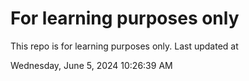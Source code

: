 # For learning purposes only
This repo is for learning purposes only.
Last updated at

Wednesday, June 5, 2024 10:26:39 AM

